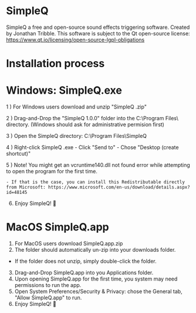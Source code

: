 # SimpleQ
SimpleQ a free and open-source sound effects triggering software.
Created by Jonathan Tribble.
This software is subject to the Qt open-source license: https://www.qt.io/licensing/open-source-lgpl-obligations


# Installation process

# Windows: SimpleQ.exe
1 ) For Windows users download and unzip "SimpleQ <version>.zip"
    
2 ) Drag-and-Drop the "SimpleQ 1.0.0" folder into the C:\Program Files\ directory. (Windows should ask for administrative permision first)
    
3 ) Open the SimpleQ directory: C:\Program Files\SimpleQ <version>
    
4 ) Right-click SimpleQ <version>.exe - Click "Send to" - Chose "Desktop (create shortcut)"
    
5 ) Note! You might get an vcruntime140.dll not found error while attempting to open the program for the first time.
    
    - If that is the case, you can install this Redistributable directly from Microsoft: https://www.microsoft.com/en-us/download/details.aspx?id=48145
    
6) Enjoy SimpleQ! 🚀
  

# MacOS SimpleQ.app
1) For MacOS users download SimpleQ.app.zip
2) The folder should automatically un-zip into your downloads folder.
  - If the folder does not unzip, simply double-click the folder.
3) Drag-and-Drop SimpleQ.app into you Applications folder.
4) Upon opening SimpleQ.app for the first time, you system may need permissions to run the app.
5) Open System Preferences/Security & Privacy: chose the General tab, "Allow SimpleQ.app" to run.
6) Enjoy SimpleQ! 🚀

